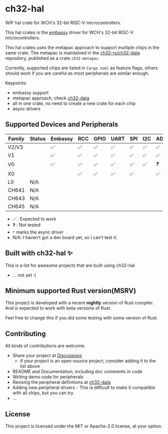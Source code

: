# ch32-hal

WIP hal crate for WCH's 32-bit RISC-V microcontrollers.

This hal crates is the [embassy](https://github.com/embassy-rs/embassy) driver for WCH's 32-bit RISC-V microcontrollers.

This hal crates uses the metapac approach to support multiple chips in the same crate.
The metapac is maintained in the [ch32-rs/ch32-data](https://github.com/ch32-rs/ch32-data) repository, published as a crate `ch32-metapac`.

Currently, supported chips are listed in `Cargo.toml` as feature flags,
others should work if you are careful as most peripherals are similar enough.

Keypoints:

- embassy support
- metapac approach, check [ch32-data](https://github.com/ch32-rs/ch32-data)
- all in one crate, no need to create a new crate for each chip
- async drivers

## Supported Devices and Peripherals

| Family | Status | Embassy | RCC | GPIO | UART | SPI | I2C | ADC | Timer(PWM) | EXTI* | RNG |
|--------|--------|---------|-----|------|------|-----|-----|-----|------------|-------|-----|
| V2/V3  |        | ✅      | ✅  | ✅   | ✅   | ✅  | ✅  | ✅  |            | ✅    | ✅  |
| V1     |        | ✅      | ✅  | ✅   | ✅   | ✅  | ✅  | ✅  |            | ✅    |     |
| V0     |        | ✅      | ✅  | ✅   | ✅   | ✅  | ✅  | ❓  | ❓         | ✅    |     |
| X0     |        |         | ✅  | ✅   | ✅   | ✅  |     | ✅  | ✅         | ✅    |     |
| L0     | N/A    |         |     |      |      |     |     |     |            |       |     |
| CH641  | N/A    |         |     |      |      |     |     |     |            |       |     |
| CH643  | N/A    |         |     |      |      |     |     |     |            |       |     |
| CH645  | N/A    |         |     |      |      |     |     |     |            |       |     |

- ✅ : Expected to work
- ❓ : Not tested
- `*` marks the async driver
- N/A: I haven't got a dev board yet, so I can't test it.

## Built with ch32-hal ✨

This is a list for awesome projects that are built using ch32-hal

- ... not yet :(

## Minimum supported Rust version(MSRV)

This project is developed with a recent **nightly** version of Rust compiler. And is expected to work with beta versions of Rust.

Feel free to change this if you did some testing with some version of Rust.

## Contributing

All kinds of contributions are welcome.

- Share your project at [Discussions](https://github.com/ch32-rs/ch32-hal/discussions)
  - if your project is an open-source project, consider adding it to the list above
- README and Documentation, including doc comments in code
- Writing demo code for peripherals
- Revising the peripheral definitions at [ch32-data](https://github.com/ch32-rs/ch32-data)
- Adding new peripheral drivers - This is difficult to make it compatible with all chips, but you can try.
- ...

## License

This project is licensed under the MIT or Apache-2.0 license, at your option.
